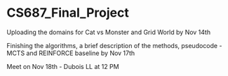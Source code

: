 # CS687_Final_Project

Uploading the domains for Cat vs Monster and Grid World by Nov 14th

Finishing the algorithms, a brief description of the methods, pseudocode - MCTS and REINFORCE baseline by Nov 17th

Meet on Nov 18th - Dubois LL at 12 PM
